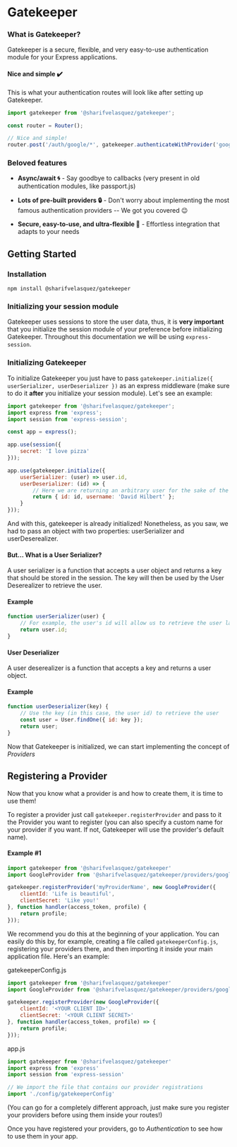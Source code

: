 # Gatekeeper

### What is Gatekeeper?

Gatekeeper is a secure, flexible, and very easy-to-use authentication module for your Express applications.

#### Nice and simple ✔️

This is what your authentication routes will look like after setting up Gatekeeper.

```js
import gatekeeper from '@sharifvelasquez/gatekeeper';

const router = Router();

// Nice and simple!
router.post('/auth/google/*', gatekeeper.authenticateWithProvider('google'));
```

### Beloved features

- **Async/await 🌀** - Say goodbye to callbacks (very present in old authentication modules, like passport.js)

- **Lots of pre-built providers 🔒**  - Don't worry about implementing the most famous authentication providers -- We got you covered 😉

- **Secure, easy-to-use, and ultra-flexible 🌟** - Effortless integration that adapts to your needs


## Getting Started

### Installation
```console
npm install @sharifvelasquez/gatekeeper
```

### Initializing your session module

Gatekeeper uses sessions to store the user data, thus, it is **very important** that you initialize the session module of your preference before initializing Gatekeeper. Throughout this documentation we will be using `express-session`.

### Initializing Gatekeeper

To initialize Gatekeeper you just have to pass `gatekeeper.initialize({ userSerializer, userDeserializer })` as an express middleware (make sure to do it **after** you initialize your session module). Let's see an example:

```js
import gatekeeper from '@sharifvelasquez/gatekeeper';
import express from 'express';
import session from 'express-session';

const app = express();

app.use(session({
	secret: 'I love pizza'
}));

app.use(gatekeeper.initialize({
	userSerializer: (user) => user.id,
	userDeserializer: (id) => {
		// Here we are returning an arbitrary user for the sake of the example
		return { id: id, username: 'David Hilbert' };
	}
}));
```

And with this, gatekeeper is already initialized! Nonetheless, as you saw, we had to pass an object with two properties: userSerializer and userDeserealizer.

#### But... What is a User Serializer?

A user serializer is a function that accepts a user object and returns a key that should be stored in the session. The key will then be used by the User Deserealizer to retrieve the user.

#### Example
```js
function userSerializer(user) {
	// For example, the user's id will allow us to retrieve the user later when the user deserializer gets called internally by gatekeeper 
	return user.id;
}
```

#### User Deserializer

A user deserealizer is a function that accepts a key and returns a user object.

#### Example
```js
function userDeserializer(key) {
	// Use the key (in this case, the user id) to retrieve the user
	const user = User.findOne({ id: key });
	return user;
}
```
Now that Gatekeeper is initialized, we can start implementing the concept of *Providers*


## Registering a Provider

Now that you know what a provider is and how to create them, it is time to use them!

To register a provider just call `gatekeeper.registerProvider` and pass to it the Provider you want to register (you can also specify a custom name for your provider if you want. If not, Gatekeeper will use the provider's default name).

#### Example #1

```js
import gatekeeper from '@sharifvelasquez/gatekeeper'
import GoogleProvider from '@sharifvelasquez/gatekeeper/providers/google';

gatekeeper.registerProvider('myProviderName', new GoogleProvider({
    clientId: 'Life is beautiful',
    clientSecret: 'Like you!'
}, function handler(access_token, profile) {
    return profile;
}));
```

We recommend you do this at the beginning of your application. You can easily do this by, for example, creating a file called `gatekeeperConfig.js`, registering your providers there, and then importing it inside your main application file. Here's an example:

gatekeeperConfig.js
```js
import gatekeeper from '@sharifvelasquez/gatekeeper'
import GoogleProvider from '@sharifvelasquez/gatekeeper/providers/google'

gatekeeper.registerProvider(new GoogleProvider({
	clientId: '<YOUR CLIENT ID>',
	clientSecret: '<YOUR CLIENT SECRET>'
}, function handler(access_token, profile) => {
	return profile;
}));
```

app.js
```js
import gatekeeper from '@sharifvelasquez/gatekeeper'
import express from 'express'
import session from 'express-session'

// We import the file that contains our provider registrations
import './config/gatekeeperConfig'
```

(You can go for a completely different approach, just make sure you register your providers before using them inside your routes!)

Once you have registered your providers, go to *Authentication* to see how to use them in your app.
